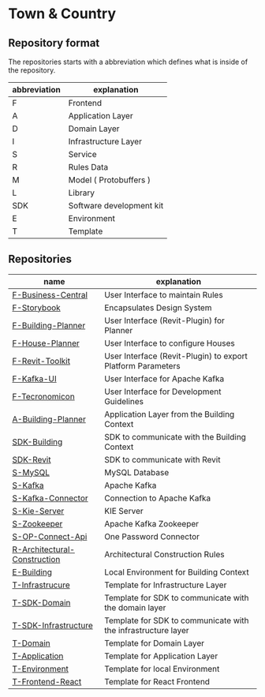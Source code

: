 # Town & Country

## Repository format

The repositories starts with a abbreviation which defines what is inside of the repository.

| abbreviation | explanation     |
| --- | ------------------------ |
| F   | Frontend                 |
| A   | Application Layer        |
| D   | Domain Layer             |
| I   | Infrastructure Layer     |
| S   | Service                  |
| R   | Rules Data               |
| M   | Model ( Protobuffers )   |
| L   | Library                  |
| SDK | Software development kit |
| E   | Environment              |
| T   | Template                 |

## Repositories

| name | explanation     |
| --- | ------------------------ |
| [F-Business-Central](https://github.com/town-country/F-Business-Central) | User Interface to maintain Rules |
| [F-Storybook](https://github.com/town-country/F-Storybook) | Encapsulates Design System |
| [F-Building-Planner](https://github.com/town-country/F-Building-Planner) | User Interface (Revit-Plugin) for Planner |
| [F-House-Planner](https://github.com/town-country/F-House-Planner) | User Interface to configure Houses |
| [F-Revit-Toolkit](https://github.com/town-country/F-Revit-Toolkit) | User Interface (Revit-Plugin) to export Platform Parameters |
| [F-Kafka-UI](https://github.com/town-country/F-Kafka-UI) | User Interface for Apache Kafka |
| [F-Tecronomicon](https://github.com/town-country/F-Tecronomicon) | User Interface for Development Guidelines |
| [A-Building-Planner](https://github.com/town-country/A-Building-Planner) | Application Layer from the Building Context |
| [SDK-Building](https://github.com/town-country/SDK-Building) | SDK to communicate with the Building Context |
| [SDK-Revit](https://github.com/town-country/SDK-Revit) | SDK to communicate with Revit |
| [S-MySQL](https://github.com/town-country/S-MySQL) | MySQL Database |
| [S-Kafka](https://github.com/town-country/S-Kafka) | Apache Kafka |
| [S-Kafka-Connector](https://github.com/town-country/S-Kafka-Connector) | Connection to Apache Kafka |
| [S-Kie-Server](https://github.com/town-country/S-Kie-Server) | KIE Server |
| [S-Zookeeper](https://github.com/town-country/S-Zookeeper) | Apache Kafka Zookeeper |
| [S-OP-Connect-Api](https://github.com/town-country/S-OP-Connect-Api) | One Password Connector |
| [R-Architectural-Construction](https://github.com/town-country/R-Architectural-Construction) | Architectural Construction Rules |
| [E-Building](https://github.com/town-country/E-Building) | Local Environment for Building Context |
| [T-Infrastrucure](https://github.com/town-country/T-Infrastructure) | Template for Infrastructure Layer |
| [T-SDK-Domain](https://github.com/town-country/T-SDK-Domain) | Template for SDK to communicate with the domain layer  |
| [T-SDK-Infrastructure](https://github.com/town-country/T-SDK-Infrastrucure) | Template for SDK to communicate with the infrastructure layer |
| [T-Domain](https://github.com/town-country/T-Domain) | Template for Domain Layer |
| [T-Application](https://github.com/town-country/T-Application) | Template for Application Layer |
| [T-Environment](https://github.com/town-country/T-Application) | Template for local Environment |
| [T-Frontend-React](https://github.com/town-country/T-Frontend-React) | Template for React Frontend |










